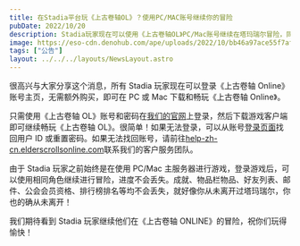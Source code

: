 ```yaml
---
title: 在Stadia平台玩《上古卷轴OL》？使用PC/MAC账号继续你的冒险
pubDate: 2022/10/20
description: Stadia玩家现在可以使用《上古卷轴OL》PC/Mac账号继续在塔玛瑞尔冒险，同时不会丢失他们的角色和进度。
image: https://eso-cdn.denohub.com/ape/uploads/2022/10/bb46a97ace55f7af6b2acfb6d1e206b1.jpg
tags: ["公告"]
layout: ../../../layouts/NewsLayout.astro
---
```


很高兴与大家分享这个消息，所有 Stadia 玩家现在可以登录《上古卷轴 Online》账号主页，无需额外购买，即可在 PC 或 Mac
下载和畅玩《上古卷轴 Online》。

只需使用《上古卷轴
OL》账号和密码在[我们的官网](https://account.elderscrollsonline.com/)上登录，然后下载游戏客户端即可继续畅玩《上古卷轴
OL》。很简单！如果无法登录，可以从账号[登录页面](https://account.elderscrollsonline.com/)找回用户 ID
或重置密码。如果无法找回账号，请前往[help-zh-cn.elderscrollsonline.com](https://help-zh-cn.elderscrollsonline.com/)联系我们的客户服务团队。

由于 Stadia 玩家之前始终是在使用 PC/Mac
主服务器进行游戏，登录游戏后，可以使用相同角色继续进行冒险，进度不会丢失。成就、物品栏物品、好友列表、邮件、公会会员资格、排行榜排名等均不会丢失，就好像你从未离开过塔玛瑞尔，你也的确从未离开！

我们期待看到 Stadia 玩家继续他们在《上古卷轴 ONLINE》的冒险，祝你们玩得愉快！
